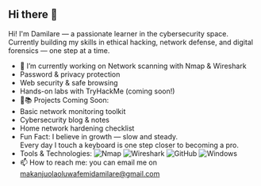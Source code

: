 ## Hi there 👋
Hi! I'm Damilare — a passionate learner in the cybersecurity space.  
Currently building my skills in ethical hacking, network defense, and digital forensics — one step at a time.
- 🔭 I’m currently working on Network scanning with Nmap & Wireshark
- Password & privacy protection
- Web security & safe browsing
- Hands-on labs with TryHackMe (coming soon!)
- 🌱📚 Projects Coming Soon:
- Basic network monitoring toolkit
- Cybersecurity blog & notes
- Home network hardening checklist 
-  Fun Fact:
I believe in growth — slow and steady.  
Every day I touch a keyboard is one step closer to becoming a pro.
- Tools & Technologies:
![Nmap](https://img.shields.io/badge/-Nmap-blue?logo=nmap)
![Wireshark](https://img.shields.io/badge/-Wireshark-darkblue?logo=wireshark)
![GitHub](https://img.shields.io/badge/-GitHub-black?logo=github)
![Windows](https://img.shields.io/badge/-Windows-blue?logo=windows)
- 📫 How to reach me: you can email me on makanjuolaoluwafemidamilare@gmail.com
